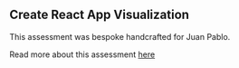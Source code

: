 ## Create React App Visualization

This assessment was bespoke handcrafted for Juan Pablo.

Read more about this assessment [here](https://react.eogresources.com)
